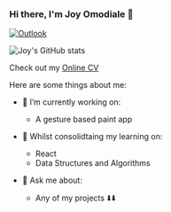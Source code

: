 ### Hi there, I'm Joy Omodiale 👋
 [![Outlook](https://img.shields.io/badge/Microsoft_Outlook-0078D4?style=for-the-badge&logo=microsoft-outlook&logoColor=white)](mailto:remen.omodiale@outlook.com)

![Joy's GitHub stats](https://github-readme-stats.vercel.app/api?username=jmodiale&count_private=true&show_icons=true&theme=radical)

Check out my [Online CV](https://github.com/jmodiale/CV) 

Here are some things about me:

- 🔭 I’m currently working on:
  - A gesture based paint app

- 🌱 Whilst consolidtaing my learning on:
  - React
  - Data Structures and Algorithms

- 💬 Ask me about:
  - Any of my projects ⬇️⬇️

<!--
**jmodiale/jmodiale** is a ✨ _special_ ✨ repository because its `README.md` (this file) appears on your GitHub profile.

Here are some ideas to get you started:

- 🔭 I’m currently working on ...
- 🌱 I’m currently learning ...
- 👯 I’m looking to collaborate on ...
- 🤔 I’m looking for help with ...
- 💬 Ask me about ...
- 📫 How to reach me: ...
- 😄 Pronouns: ...
- ⚡ Fun fact: ...
-->
